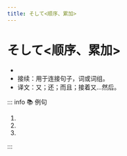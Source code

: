```yaml
---
title: そして<顺序、累加>
---
```

            
# そして<顺序、累加>

* <grammer-content sentence="意义：表示**两个动作**之间的**先后顺序**，也表示累加、递进、并列等含义。" inline />
* 接续：用于连接句子，词或词组。
* 译文：又；还；而且；接着又...然后。

::: info :books: 例句

1. <grammer-content id='1-6-6-0' sentence="[国際交流/こくさいこうりゅう]クラブにも[参加/さんか]した。**そして**、[日本人/にほんじん]の[学生/がくせい]とたくさん[話/はな]した。" trans="国际交流俱乐部我也参加了。之后我和日本的学生聊了很多。" />
2. <grammer-content id='1-6-6-1' sentence="[高橋/たかはし]さんは[朝/あさ]、5[時/じ]に[起/お]きた。**そして**、6[時/じ]に[寮/りょう]を[出/で]た。" trans="高桥早上5点起床，然后6点离开了宿舍。" />
3. <grammer-content id='1-6-6-2' sentence="[鈴木/すずき]さんはとても[親切/しんせつ]です。**そして**、[面白/おもしろ]い[人/ひと]です。" trans="铃木真的很亲切，而且她还很有趣。" />

:::
